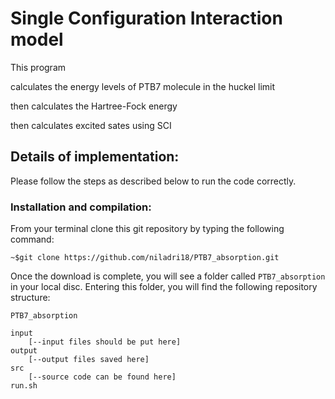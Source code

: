 # Single Configuration Interaction model 


This program

calculates the energy levels of PTB7 molecule in the huckel limit

then calculates the Hartree-Fock energy

then calculates excited sates using SCI

## Details of implementation:

Please follow the steps as described below to run the code correctly.

### Installation and compilation:

From your terminal clone this git repository by typing the following command:

`~$git clone https://github.com/niladri18/PTB7_absorption.git`

Once the download is complete, you will see a folder called `PTB7_absorption`
in your local disc. Entering this folder, you will find the following repository 
structure:

`PTB7_absorption`

	input
		[--input files should be put here]
	output
		[--output files saved here]
	src
		[--source code can be found here]
	run.sh

 


 


